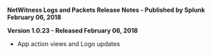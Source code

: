 **NetWitness Logs and Packets Release Notes - Published by Splunk February 06, 2018**


**Version 1.0.23 - Released February 06, 2018**

* App action views and Logo updates
